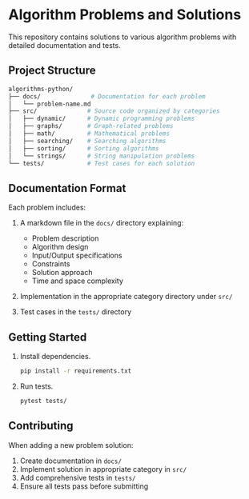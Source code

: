 # Algorithm Problems and Solutions

This repository contains solutions to various algorithm problems with detailed documentation and tests.

## Project Structure

``` bash
algorithms-python/
├── docs/              # Documentation for each problem
│   └── problem-name.md
├── src/              # Source code organized by categories
│   ├── dynamic/      # Dynamic programming problems
│   ├── graphs/       # Graph-related problems
│   ├── math/         # Mathematical problems
│   ├── searching/    # Searching algorithms
│   ├── sorting/      # Sorting algorithms
│   └── strings/      # String manipulation problems
└── tests/            # Test cases for each solution
```

## Documentation Format

Each problem includes:

1. A markdown file in the `docs/` directory explaining:
   - Problem description
   - Algorithm design
   - Input/Output specifications
   - Constraints
   - Solution approach
   - Time and space complexity

2. Implementation in the appropriate category directory under `src/`
3. Test cases in the `tests/` directory

## Getting Started

1. Install dependencies.

   ```bash
   pip install -r requirements.txt
   ```

2. Run tests.

   ```bash
   pytest tests/
   ```

## Contributing

When adding a new problem solution:

1. Create documentation in `docs/`
2. Implement solution in appropriate category in `src/`
3. Add comprehensive tests in `tests/`
4. Ensure all tests pass before submitting
